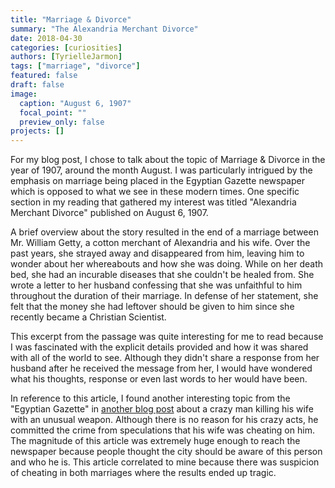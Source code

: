 ```yaml
---
title: "Marriage & Divorce"
summary: "The Alexandria Merchant Divorce"
date: 2018-04-30
categories: [curiosities]
authors: [TyrielleJarmon]
tags: ["marriage", "divorce"]
featured: false
draft: false
image:
  caption: "August 6, 1907"
  focal_point: ""
  preview_only: false
projects: []
---
```

For my blog post, I chose to talk about the topic of Marriage & Divorce in the year of 1907, around the month August. I was particularly intrigued by the emphasis on marriage being placed in the Egyptian Gazette newspaper which is opposed to what we see in these modern times. One specific section in my reading that gathered my interest was titled "Alexandria Merchant Divorce" published on August 6, 1907.

A brief overview about the story resulted in the end of a marriage between Mr. William Getty, a cotton merchant of Alexandria and his wife. Over the past years, she strayed away and disappeared from him, leaving him to wonder about her whereabouts and how she was doing. While on her death bed, she had an incurable diseases that she couldn't be healed from. She wrote a letter to her husband confessing that she was unfaithful to him throughout the duration of their marriage. In defense of her statement, she felt that the money she had leftover should be given to him since she recently became a Christian Scientist.

This excerpt from the passage was quite interesting for me to read because I was fascinated with the explicit details provided and how it was shared with all of the world to see. Although they didn't share a response from her husband after he received the message from her, I would have wondered what his thoughts, response or even last words to her would have been.

In reference to this article, I found another interesting topic from the "Egyptian Gazette" in [another blog post](https://dig-eg-gaz.github.io/curiosities/cooper-wife-murder/) about a crazy man killing his wife with an unusual weapon. Although there is no reason for his crazy acts, he committed the crime from speculations that his wife was cheating on him. The magnitude of this article was extremely huge enough to reach the newspaper because people thought the city should be aware of this person and who he is. This article correlated to mine because there was suspicion of cheating in both marriages where the results ended up tragic.
